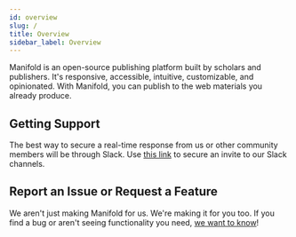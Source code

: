 ```yaml
---
id: overview
slug: /
title: Overview
sidebar_label: Overview
---
```


Manifold is an open-source publishing platform built by scholars and publishers. It's responsive, accessible, intuitive, customizable, and opinionated. With Manifold, you can publish to the web materials you already produce.

## Getting Support

The best way to secure a real-time response from us or other community members will be through Slack. Use [this link](https://manifold-slackin.herokuapp.com/) to secure an invite to our Slack channels.

## Report an Issue or Request a Feature

We aren't just making Manifold for us. We're making it for you too. If you find a bug or aren't seeing functionality you need, [we want to know](https://github.com/ManifoldScholar/manifold/issues/new)!